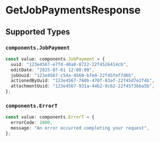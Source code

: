 # GetJobPaymentsResponse


## Supported Types

### `components.JobPayment`

```typescript
const value: components.JobPayment = {
  uuid: "123e4567-e7fd-40a8-8722-22f4526414cb",
  editDate: "2025-07-01 12:00:00",
  jobUuid: "123e4567-c54a-4560-b7e0-22f45fef7d6b",
  actionedByUuid: "123e4567-760b-470f-83af-22f45d7e2f4b",
  attachmentUuid: "123e4567-931a-44b2-9c62-22f45f3bba5b",
};
```

### `components.ErrorT`

```typescript
const value: components.ErrorT = {
  errorCode: 1000,
  message: "An error occurred completing your request",
};
```

